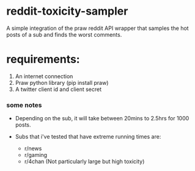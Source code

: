 # reddit-toxicity-sampler
A simple integration of the praw reddit API wrapper that samples the hot posts of a sub and finds the worst comments.


# requirements:

1. An internet connection
2. Praw python library (pip install praw)
3. A twitter client id and client secret

### some notes
* Depending on the sub, it will take between 20mins to 2.5hrs for 1000 posts.
* Subs that i've tested that have extreme running times are:

  - r/news
  - r/gaming
  - r/4chan (Not particularly large but high toxicity)
